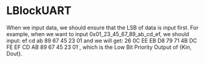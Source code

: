 # LBlockUART
When we input data, we should ensure that the LSB of data is input first.
For example, when we want to input 0x01_23_45_67_89_ab_cd_ef, we should 
input:
	ef cd ab 89 67 45 23 01
and we will get:
	26 0C EE EB D8 79 71 4B DC FE EF CD AB 89 67 45 23 01
, which is the Low Bit Priority Output of {Kin, Dout}.
